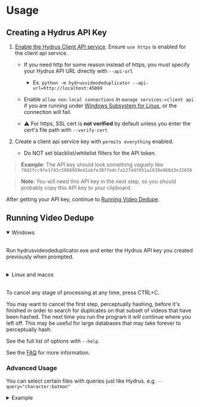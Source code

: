 # Usage

## Creating a Hydrus API Key

1. [Enable the Hydrus Client API service](https://hydrusnetwork.github.io/hydrus/client_api.html#enabling_the_api). Ensure `use https` is enabled for the client api service.

    - If you need http for some reason instead of https, you must specify your Hydrus API URL directly with `--api-url`
        - Ex. `python -m hydrusvideodeduplicator --api-url=http://localhost:45869`

    - Enable `allow non-local connections` in `manage services->client api` if you are running under [Windows Subsystem for Linux](https://learn.microsoft.com/en-us/windows/wsl/), or the connection will fail.

    - ⚠️ For https, SSL cert is **not verified** by default unless you enter the cert's file path with `--verify-cert`

2. Create a client api service key with `permits everything` enabled.

    - Do NOT set blacklist/whitelist filters for the API token.

> **Example**: The API key should look something vaguely like `78d2fcc9fe1f43c5008959ed1abfe38ffedcfa127d4f051a1038e068d3e32656`

> **Note**: You will need this API key in the next step, so you should probably copy this API key to your clipboard.

After getting your API key, continue to [Running Video Dedupe](#running-video-dedupe).

## Running Video Dedupe

<details open>
<summary>Windows</summary>
<br>

Run hydrusvideodeduplicator.exe and enter the Hydrus API key you created previously when prompted.

</details>

<br>

<details>
<summary>Linux and macos</summary>

Run the program and enter the Hydrus API key you created previously.

<br>

Example:

```sh
python -m hydrusvideodeduplicator --api-key="78d2fcc9fe1f43c5008959ed1abfe38ffedcfa127d4f051a1038e068d3e32656"
```

</details>

<br>

To cancel any stage of processing at any time, press CTRL+C.

You may want to cancel the first step, perceptually hashing, before it's finished in order to search for duplicates on that subset of videos that have been hashed. The next time you run the program it will continue where you left off. This may be useful for large databases that may take forever to perceptually hash.

See the full list of options with `--help`.

See the [FAQ](./faq.md) for more information.

### Advanced Usage

You can select certain files with queries just like Hydrus. e.g. `--query="character:batman"`

<details>
<summary>Example</summary>
<br>

```sh
python -m hydrusvideodeduplicator --api-key="..." --query="character:batman"
```

</details>
